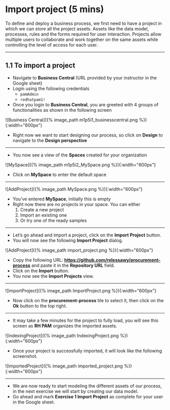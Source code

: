 # Import project (5 mins)

To define and deploy a business process, we first need to have a project in which we can store all the project assets. Assets like the data model, processes, rules and the forms required for user interaction. Projects allow multiple users to collaborate and work together on the same assets while controlling the level of access for each user.

---

## 1.1 To import a project

- Navigate to **Business Central** (URL provided by your instructor in the Google sheet)
- Login using the following credentials
  - `pamAdmin`
  - `redhatpam1!`
- Once you login to **Business Central**, you are greeted with 4 groups of functionalities as shown in the following screen

![Business Central]({% image_path m1p5i1_businesscentral.png %}){:width="600px”}

- Right now we want to start designing our process, so click on **Design** to navigate to the **Design perspective**

---

- You now see a view of the **Spaces** created for your organization

![MySpace]({% image_path m1p5i2_MySpace.png %}){:width="600px”}

- Click on **MySpace** to enter the default space

---

![AddProject]({% image_path MySpace.png %}){:width="600px”}

- You’ve entered **MySpace**, initially this is empty
- Right now there are no projects in your space. You can either
  1. Create a new project
  2. Import an existing one
  3. Or try one of the ready samples

---

- Let’s go ahead and import a project, click on the **Import Project** button.
- You will now see the following **Import Project** dialog.

![AddProject]({% image_path import_project.png %}){:width="600px”}

- Copy the following URL: **https://github.com/relessawy/procurement-process** and paste it in the **Repository URL** field.
- Click on the **Import** button.
- You now see the **Import Projects** view.

---

![ImportProject]({% image_path ImportProject.png %}){:width="600px”}

- Now click on the **procurement-process** tile to select it, then click on the **Ok** button to the top right.

---

- It may take a few minutes for the project to fully load, you will see this screen as **RH PAM** organizes the imported assets.

![IndexingProject]({% image_path IndexingProject.png %}){:width="600px”}

- Once your project is successfully imported, it will look like the following screenshot.

![ImportedProject]({% image_path imported_project.png %}){:width="600px”}

---

- We are now ready to start modeling the different assets of our process, in the next exercise we will start by creating our data model.
- Go ahead and mark **Exercise 1 Import Project** as complete for your user in the Google sheet.
